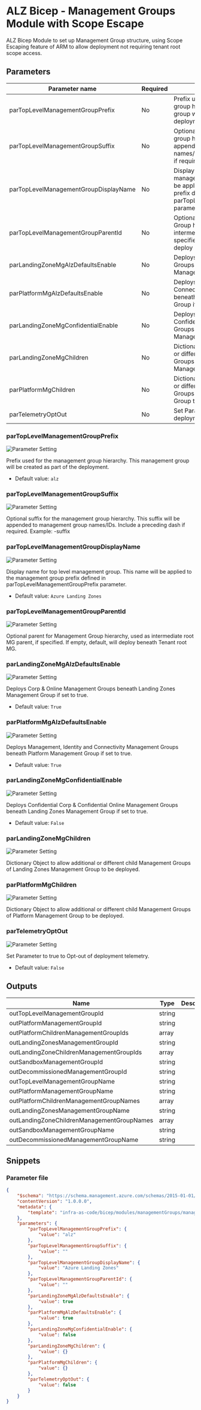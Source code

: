 # ALZ Bicep - Management Groups Module with Scope Escape

ALZ Bicep Module to set up Management Group structure, using Scope Escaping feature of ARM to allow deployment not requiring tenant root scope access.

## Parameters

Parameter name | Required | Description
-------------- | -------- | -----------
parTopLevelManagementGroupPrefix | No       | Prefix used for the management group hierarchy. This management group will be created as part of the deployment.
parTopLevelManagementGroupSuffix | No       | Optional suffix for the management group hierarchy. This suffix will be appended to management group names/IDs. Include a preceding dash if required. Example: -suffix
parTopLevelManagementGroupDisplayName | No       | Display name for top level management group. This name will be applied to the management group prefix defined in parTopLevelManagementGroupPrefix parameter.
parTopLevelManagementGroupParentId | No       | Optional parent for Management Group hierarchy, used as intermediate root MG parent, if specified. If empty, default, will deploy beneath Tenant root MG.
parLandingZoneMgAlzDefaultsEnable | No       | Deploys Corp & Online Management Groups beneath Landing Zones Management Group if set to true.
parPlatformMgAlzDefaultsEnable | No       | Deploys Management, Identity and Connectivity Management Groups beneath Platform Management Group if set to true.
parLandingZoneMgConfidentialEnable | No       | Deploys Confidential Corp & Confidential Online Management Groups beneath Landing Zones Management Group if set to true.
parLandingZoneMgChildren | No       | Dictionary Object to allow additional or different child Management Groups of Landing Zones Management Group to be deployed.
parPlatformMgChildren | No       | Dictionary Object to allow additional or different child Management Groups of Platform Management Group to be deployed.
parTelemetryOptOut | No       | Set Parameter to true to Opt-out of deployment telemetry.

### parTopLevelManagementGroupPrefix

![Parameter Setting](https://img.shields.io/badge/parameter-optional-green?style=flat-square)

Prefix used for the management group hierarchy. This management group will be created as part of the deployment.

- Default value: `alz`

### parTopLevelManagementGroupSuffix

![Parameter Setting](https://img.shields.io/badge/parameter-optional-green?style=flat-square)

Optional suffix for the management group hierarchy. This suffix will be appended to management group names/IDs. Include a preceding dash if required. Example: -suffix

### parTopLevelManagementGroupDisplayName

![Parameter Setting](https://img.shields.io/badge/parameter-optional-green?style=flat-square)

Display name for top level management group. This name will be applied to the management group prefix defined in parTopLevelManagementGroupPrefix parameter.

- Default value: `Azure Landing Zones`

### parTopLevelManagementGroupParentId

![Parameter Setting](https://img.shields.io/badge/parameter-optional-green?style=flat-square)

Optional parent for Management Group hierarchy, used as intermediate root MG parent, if specified. If empty, default, will deploy beneath Tenant root MG.

### parLandingZoneMgAlzDefaultsEnable

![Parameter Setting](https://img.shields.io/badge/parameter-optional-green?style=flat-square)

Deploys Corp & Online Management Groups beneath Landing Zones Management Group if set to true.

- Default value: `True`

### parPlatformMgAlzDefaultsEnable

![Parameter Setting](https://img.shields.io/badge/parameter-optional-green?style=flat-square)

Deploys Management, Identity and Connectivity Management Groups beneath Platform Management Group if set to true.

- Default value: `True`

### parLandingZoneMgConfidentialEnable

![Parameter Setting](https://img.shields.io/badge/parameter-optional-green?style=flat-square)

Deploys Confidential Corp & Confidential Online Management Groups beneath Landing Zones Management Group if set to true.

- Default value: `False`

### parLandingZoneMgChildren

![Parameter Setting](https://img.shields.io/badge/parameter-optional-green?style=flat-square)

Dictionary Object to allow additional or different child Management Groups of Landing Zones Management Group to be deployed.

### parPlatformMgChildren

![Parameter Setting](https://img.shields.io/badge/parameter-optional-green?style=flat-square)

Dictionary Object to allow additional or different child Management Groups of Platform Management Group to be deployed.

### parTelemetryOptOut

![Parameter Setting](https://img.shields.io/badge/parameter-optional-green?style=flat-square)

Set Parameter to true to Opt-out of deployment telemetry.

- Default value: `False`

## Outputs

Name | Type | Description
---- | ---- | -----------
outTopLevelManagementGroupId | string |
outPlatformManagementGroupId | string |
outPlatformChildrenManagementGroupIds | array |
outLandingZonesManagementGroupId | string |
outLandingZoneChildrenManagementGroupIds | array |
outSandboxManagementGroupId | string |
outDecommissionedManagementGroupId | string |
outTopLevelManagementGroupName | string |
outPlatformManagementGroupName | string |
outPlatformChildrenManagementGroupNames | array |
outLandingZonesManagementGroupName | string |
outLandingZoneChildrenManagementGroupNames | array |
outSandboxManagementGroupName | string |
outDecommissionedManagementGroupName | string |

## Snippets

### Parameter file

```json
{
    "$schema": "https://schema.management.azure.com/schemas/2015-01-01/deploymentParameters.json#",
    "contentVersion": "1.0.0.0",
    "metadata": {
        "template": "infra-as-code/bicep/modules/managementGroups/managementGroupsScopeEscape.json"
    },
    "parameters": {
        "parTopLevelManagementGroupPrefix": {
            "value": "alz"
        },
        "parTopLevelManagementGroupSuffix": {
            "value": ""
        },
        "parTopLevelManagementGroupDisplayName": {
            "value": "Azure Landing Zones"
        },
        "parTopLevelManagementGroupParentId": {
            "value": ""
        },
        "parLandingZoneMgAlzDefaultsEnable": {
            "value": true
        },
        "parPlatformMgAlzDefaultsEnable": {
            "value": true
        },
        "parLandingZoneMgConfidentialEnable": {
            "value": false
        },
        "parLandingZoneMgChildren": {
            "value": {}
        },
        "parPlatformMgChildren": {
            "value": {}
        },
        "parTelemetryOptOut": {
            "value": false
        }
    }
}
```
